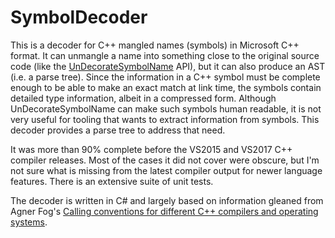 # SymbolDecoder

This is a decoder for C++ mangled names (symbols) in Microsoft C++ format. It can unmangle a name into something close to the original source code (like the [UnDecorateSymbolName](https://msdn.microsoft.com/en-us/library/windows/desktop/ms681400(v=vs.85).aspx) API), but it can also produce an AST (i.e. a parse tree). Since the information in a C++ symbol must be complete enough to be able to make an exact match at link time, the symbols contain detailed type information, albeit in a compressed form. Although UnDecorateSymbolName can make such symbols human readable, it is not very useful for tooling that wants to extract information from symbols. This decoder provides a parse tree to address that need.

It was more than 90% complete before the VS2015 and VS2017 C++ compiler releases. Most of the cases it did not cover were obscure, but I'm not sure what is missing from the latest compiler output for newer language features. There is an extensive suite of unit tests.

The decoder is written in C# and largely based on information gleaned from Agner Fog's [Calling conventions for different C++ compilers and operating systems](http://www.agner.org/optimize/calling_conventions.pdf). 
